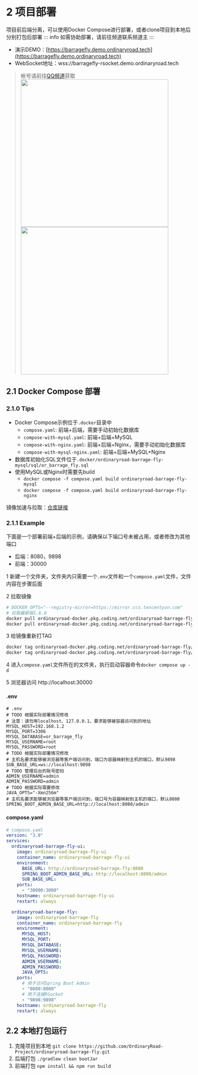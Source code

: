 # 2 项目部署

项目前后端分离，可以使用Docker Compose进行部署，或者clone项目到本地后分别打包后部署
::: info
如需协助部署，请前往频道联系频道主
:::

- 演示DEMO：[https://barragefly.demo.ordinaryroad.tech](https://barragefly.demo.ordinaryroad.tech)
- WebSocket地址：wss://barragefly-rsocket.demo.ordinaryroad.tech

> 帐号请前往[QQ频道](https://pd.qq.com/s/3id0n7fvs)获取
> <img src="/assets/image/QQPD.jpg" width="400"/><img src="/assets/image/WeChatPD.jpg" width="400"/>

## 2.1 Docker Compose 部署

### 2.1.0 Tips

- Docker Compose示例位于`.docker`目录中
    - `compose.yaml`: 前端+后端，需要手动初始化数据库
    - `compose-with-mysql.yaml`: 前端+后端+MySQL
    - `compose-with-nginx.yaml`: 前端+后端+Nginx，需要手动初始化数据库
    - `compose-with-mysql-nginx.yaml`: 前端+后端+MySQL+Nginx
- 数据库初始化SQL文件位于`.docker/ordinaryroad-barrage-fly-mysql/sql/or_barrage_fly.sql`
- 使用MySQL或Nginx时需要先build
    - `docker compose -f compose.yaml build ordinaryroad-barrage-fly-mysql`
    - `docker compose -f compose.yaml build ordinaryroad-barrage-fly-nginx`

镜像加速与拉取：[仓库链接](https://ordinaryroad.coding.net/public-artifacts/ordinaryroad-barrage-fly/docker-pub/packages)

### 2.1.1 Example

下面是一个部署前端+后端的示例，请确保以下端口号未被占用，或者修改为其他端口

- 后端：8080，9898
- 前端：30000

1 新建一个文件夹，文件夹内只需要一个`.env`文件和一个`compose.yaml`文件，文件内容在步骤后面

2 拉取镜像

```bash
# DOCKER_OPTS="--registry-mirror=https://mirror.ccs.tencentyun.com"
# 拉取最新版1.6.0
docker pull ordinaryroad-docker.pkg.coding.net/ordinaryroad-barrage-fly/docker-pub/ordinaryroad-barrage-fly:1.6.0
docker pull ordinaryroad-docker.pkg.coding.net/ordinaryroad-barrage-fly/docker-pub/ordinaryroad-barrage-fly-ui:1.6.0 
```

3 给镜像重新打TAG

```bash
docker tag ordinaryroad-docker.pkg.coding.net/ordinaryroad-barrage-fly/docker-pub/ordinaryroad-barrage-fly:1.6.0 ordinaryroad-barrage-fly
docker tag ordinaryroad-docker.pkg.coding.net/ordinaryroad-barrage-fly/docker-pub/ordinaryroad-barrage-fly-ui:1.6.0 ordinaryroad-barrage-fly-ui
```

4 进入`compose.yaml`文件所在的文件夹，执行启动容器命令`docker compose up -d`

5 浏览器访问 http://localhost:30000

#### .env

```properties
# .env
# TODO 根据实际部署情况修改
# 注意：请勿用localhost、127.0.0.1，要求能够被容器访问到的地址
MYSQL_HOST=192.168.1.2
MYSQL_PORT=3306
MYSQL_DATABASE=or_barrage_fly
MYSQL_USERNAME=root
MYSQL_PASSWORD=root
# TODO 根据实际部署情况修改
# 主机名要求能够被浏览器等客户端访问到，端口为容器映射到主机的端口，默认9898
SUB_BASE_URL=ws://localhost:9898
# TODO 管理后台的账号密码
ADMIN_USERNAME=admin
ADMIN_PASSWORD=admin
# TODO 根据实际需要修改
JAVA_OPTS="-Xmn256m"
# 主机名要求能够被浏览器等客户端访问到，端口号为容器映射到主机的端口，默认8080
SPRING_BOOT_ADMIN_BASE_URL=http://localhost:8080/admin
```

#### compose.yaml

```yaml
# compose.yaml
version: "3.0"
services:
  ordinaryroad-barrage-fly-ui:
    image: ordinaryroad-barrage-fly-ui
    container_name: ordinaryroad-barrage-fly-ui
    environment:
      BASE_URL: http://ordinaryroad-barrage-fly:8080
      SPRING_BOOT_ADMIN_BASE_URL: http://localhost:8080/admin
      SUB_BASE_URL:
    ports:
      - "30000:3000"
    hostname: ordinaryroad-barrage-fly-ui
    restart: always

  ordinaryroad-barrage-fly:
    image: ordinaryroad-barrage-fly
    container_name: ordinaryroad-barrage-fly
    environment:
      MYSQL_HOST:
      MYSQL_PORT:
      MYSQL_DATABASE:
      MYSQL_USERNAME:
      MYSQL_PASSWORD:
      ADMIN_USERNAME:
      ADMIN_PASSWORD:
      JAVA_OPTS:
    ports:
      # 用于访问Spring Boot Admin
      - "8080:8080"
      # 用于连接RSocket
      - "9898:9898"
    hostname: ordinaryroad-barrage-fly
    restart: always
```

## 2.2 本地打包运行

1. 克隆项目到本地 `git clone https://github.com/OrdinaryRoad-Project/ordinaryroad-barrage-fly.git`
2. 后端打包 `./gradlew clean bootJar`
3. 前端打包 `npm install && npm run build`